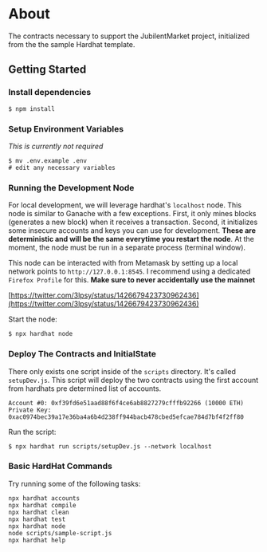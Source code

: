 # About

The contracts necessary to support the JubilentMarket project, initialized from the the sample Hardhat template.

## Getting Started

### Install dependencies

```
$ npm install
```

### Setup Environment Variables

_This is currently not required_

```
$ mv .env.example .env
# edit any necessary variables
```

### Running the Development Node

For local development, we will leverage hardhat's `localhost` node. This node is similar to Ganache with a few exceptions. First, it only mines blocks (generates a new block) when it receives a transaction. Second, it initializes some insecure accounts and keys you can use for development. **These are deterministic and will be the same everytime you restart the node**. At the moment, the node must be run in a separate process (terminal window).

This node can be interacted with from Metamask by setting up a local network points to `http://127.0.0.1:8545`. I recommend using a dedicated `Firefox Profile` for this. **Make sure to never accidentally use the mainnet**

[https://twitter.com/3lpsy/status/1426679423730962436](https://twitter.com/3lpsy/status/1426679423730962436)

Start the node:

```
$ npx hardhat node
```

### Deploy The Contracts and InitialState

There only exists one script inside of the `scripts` directory. It's called `setupDev.js`. This script will deploy the two contracts using the first account from hardhats pre determined list of accounts.

```
Account #0: 0xf39fd6e51aad88f6f4ce6ab8827279cfffb92266 (10000 ETH)
Private Key: 0xac0974bec39a17e36ba4a6b4d238ff944bacb478cbed5efcae784d7bf4f2ff80
```

Run the script:

```
$ npx hardhat run scripts/setupDev.js --network localhost
```

### Basic HardHat Commands

Try running some of the following tasks:

```shell
npx hardhat accounts
npx hardhat compile
npx hardhat clean
npx hardhat test
npx hardhat node
node scripts/sample-script.js
npx hardhat help
```
